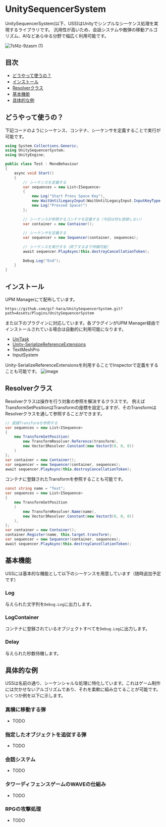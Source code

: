 # UnitySequencerSystem
UnitySequencerSystem(以下、USS)はUnityでシンプルなシーケンス処理を実現するライブラリです。
汎用性が高いため、会話システムや敵弾の移動アルゴリズム、AIなどあらゆる分野で幅広く利用可能です。

![7sf4z-9zasm (1)](https://github.com/gif-hara/UnitySequencerSystem/assets/5396546/f9dca682-43f8-42eb-a349-a6c4c0e4970a)

## 目次
- [どうやって使うの？](#どうやって使うの)
- [インストール](#インストール)
- [Resolverクラス](#resolverクラス)
- [基本機能](#基本機能)
- [具体的な例](#具体的な例)


## どうやって使うの？
下記コードのようにシーケンス、コンテナ、シーケンサを定義することで実行が可能です。
```csharp
using System.Collections.Generic;
using UnitySequencerSystem;
using UnityEngine;

public class Test : MonoBehaviour
{
    async void Start()
    {
        // シーケンスを定義する
        var sequences = new List<ISequence>
        {
            new Log("Start Press Space Key"),
            new WaitUntilLegacyInput(WaitUntilLegacyInput.InputKeyType.Down, KeyCode.Space),
            new Log("Pressed Space!")
        };
    
        // シーケンスが参照するコンテナを定義する（今回は何も登録しない）
        var container = new Container();
    
        // シーケンサを定義する
        var sequencer = new Sequencer(container, sequences);
    
        // シーケンスを実行する（終了するまで待機可能）
        await sequencer.PlayAsync(this.destroyCancellationToken);
    
        Debug.Log("End");
    }
}
```

## インストール
UPM Managerにて配布しています。
```
https://github.com/gif-hara/UnitySequencerSystem.git?path=Assets/Plugins/UnitySequencerSystem
```
また以下のプラグインに対応しています。各プラグインがUPM Manager経由でインストールされている場合は自動的に利用可能になります。
- [UniTask](https://github.com/Cysharp/UniTask)
- [Unity-SerializeReferenceExtensions](https://github.com/mackysoft/Unity-SerializeReferenceExtensions)
- TextMeshPro
- InputSystem

Unity-SerializeReferenceExtensionsを利用することでInspectorで定義をすることも可能です。
![image](https://github.com/gif-hara/UnitySequencerSystem/assets/5396546/95fdff5c-db2c-493f-ad1d-094997f2f57d)

## Resolverクラス
Resolverクラスは操作を行う対象の参照を解決するクラスです。
例えばTransformSetPositionはTransformの座標を設定しますが、そのTransformはResolverクラスを通して参照することができます。
```csharp
// 直接Transformを参照する
var sequences = new List<ISequence>
{
    new TransformSetPosition(
        new TransformResolver.Reference(transform),
        new Vector3Resolver.Constant(new Vector3(0, 0, 0))
    )
};
var container = new Container();
var sequencer = new Sequencer(container, sequences);
await sequencer.PlayAsync(this.destroyCancellationToken);
```
コンテナに登録されたTransformを参照することも可能です。
```csharp
const string name = "Test";
var sequences = new List<ISequence>
{
    new TransformSetPosition
    (
        new TransformResolver.Name(name),
        new Vector3Resolver.Constant(new Vector3(0, 0, 0))
    ),
};
var container = new Container();
container.Register(name, this.target.transform);
var sequencer = new Sequencer(container, sequences);
await sequencer.PlayAsync(this.destroyCancellationToken);
```

## 基本機能
USSには基本的な機能として以下のシーケンスを用意しています（随時追加予定です）

### Log
与えられた文字列を`Debug.Log`に出力します。

### LogContainer
コンテナに登録されているオブジェクトすべてを`Debug.Log`に出力します。

### Delay
与えられた秒数待機します。

## 具体的な例
USSは名前の通り、シーケンシャルな処理に特化しています。これはゲーム制作には欠かせないアルゴリズムであり、それを柔軟に組み立てることが可能です。いくつか例を以下に示します。

### 真横に移動する弾
- TODO
### 指定したオブジェクトを追従する弾
- TODO
### 会話システム
- TODO
### タワーディフェンスゲームのWAVEの仕組み
- TODO
### RPGの攻撃処理
- TODO
  
